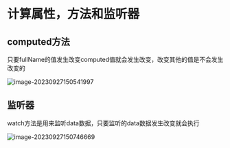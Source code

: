 # 计算属性，方法和监听器

## computed方法

只要fullName的值发生改变computed值就会发生改变，改变其他的值是不会发生改变的

![image-20230927150541997](C:\Users\DELL\AppData\Roaming\Typora\typora-user-images\image-20230927150541997.png)

## 监听器

watch方法是用来监听data数据，只要监听的data数据发生改变就会执行

![image-20230927150746669](C:\Users\DELL\AppData\Roaming\Typora\typora-user-images\image-20230927150746669.png)